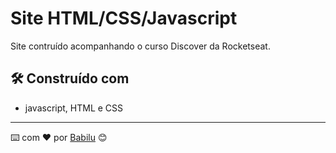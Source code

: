 # Site HTML/CSS/Javascript

Site contruído acompanhando o curso Discover da Rocketseat.

## 🛠️ Construído com

- javascript, HTML e CSS

---

⌨️ com ❤️ por [Babilu](https://gist.github.com/babilu01) 😊

